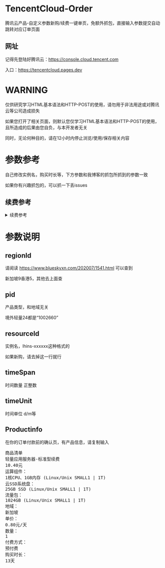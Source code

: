 # TencentCloud-Order

腾讯云产品-自定义参数新购/续费一键单页，免额外抓包，直接输入参数提交自动跳转对应订单页面

## 网址
记得先登陆好腾讯云：https://console.cloud.tencent.com

入口：https://tencentcloud.pages.dev

# WARNING

仅供研究学习HTML基本语法和HTTP-POST的使用，请勿用于非法用途或对腾讯云等公司造成损失

如果您打开了相关页面，则默认您仅学习HTML基本语法和HTTP-POST的使用，且所造成的后果由您自负，与本开发者无关

同时，无论何种目的，请在12小时内停止浏览/使用/保存相关内容


# 参数参考

自己修改实例名，购买时长等，下方参数和我博客的抓包所抓到的参数一致

如果你有兴趣抓包的，可以抓一下丢issues

## 续费参考
<details><summary>续费参考</summary>
<pre>
{
    "raw_goodsData": [
        {
            "goodsCategoryId": 101594,
            "goodsNum": 1,
            "payMode": 1,
            "regionId": 9,
            "goodsDetail": {
                "productCode": "p_lighthouse",
                "subProductCode": "sp_lighthouse_bundle_linux_sml1_1t",
                "pid": 1002660,
                "sv_lighthouse_compute_linux_sml1_1t": 1,
                "sv_lighthouse_rootdisk_cbsssd_linux_sml1_1t": 1,
                "sv_lighthouse_trafficpkg_linux_sml1_1t": 1,
                "productInfo": [
                    {
                        "name": "运算组件",
                        "value": "1核CPU、1GB内存 (Linux/Unix SMALL1 | 1T)"
                    },
                    {
                        "name": "云SSD系统盘",
                        "value": "25GB SSD (Linux/Unix SMALL1 | 1T)"
                    },
                    {
                        "name": "流量包",
                        "value": "1024GB (Linux/Unix SMALL1 | 1T)"
                    },
                    {
                        "name": "地域",
                        "value": "新加坡"
                    }
                ],
                "resourceId": "【lhins-xxxxxx这种格式的，是你的实例名，请修改，新购请移除此行】",
                "autoRenewFlag": 0,
                "timeUnit": "d",
                "timeSpan": 12
            }
        }
    ]
}
</pre>
</details>

# 参数说明

## regionId 

请阅读 https://www.blueskyxn.com/202007/1541.html 可以查到

新加坡9香港5，其他去上面查

## pid

产品类型，和地域无关

境外轻量24都是“1002660”

## resourceId

实例名，lhins-xxxxxx这种格式的

如果新购，请去掉这一行就行

## timeSpan
时间数量 正整数

## timeUnit
时间单位 d/m等


## Productinfo 

在你的订单付款前的确认页，有产品信息，请复制输入

<pre>
商品清单
轻量应用服务器-标准型续费
10.40元
运算组件：
1核CPU、1GB内存 (Linux/Unix SMALL1 | 1T)
云SSD系统盘：
25GB SSD (Linux/Unix SMALL1 | 1T)
流量包：
1024GB (Linux/Unix SMALL1 | 1T)
地域：
新加坡
单价：
0.80元/天
数量：
1
付费方式：
预付费
购买时长：
13天
</pre>

